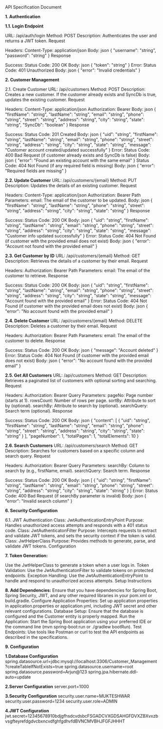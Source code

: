 API Specification Document

**1. Authentication**

**1.1. Login Endpoint**

URL: /api/auth/login
Method: POST
Description: Authenticates the user and returns a JWT token.
Request

Headers:
Content-Type: application/json
Body:
json
{
"username": "string",
"password": "string"
}
Response

Success:
Status Code: 200 OK
Body:
json
{
"token": "string"
}
Error:
Status Code: 401 Unauthorized
Body:
json
{
"error": "Invalid credentials"
}


**2. Customer Management**

2.1. Create Customer
URL: /api/customers
Method: POST
Description: Creates a new customer. If the customer already exists and SyncDb is true, updates the existing customer.
Request

Headers:
Content-Type: application/json
Authorization: Bearer <token>
Body:
json
{
"firstName": "string",
"lastName": "string",
"email": "string",
"phone": "string",
"street": "string",
"address": "string",
"city": "string",
"state": "string",
"SyncDb": "boolean"
}
Response

Success:
Status Code: 201 Created
Body:
json
{
"uid": "string",
"firstName": "string",
"lastName": "string",
"email": "string",
"phone": "string",
"street": "string",
"address": "string",
"city": "string",
"state": "string",
"message": "Customer account created/updated successfully"
}
Error:
Status Code: 400 Bad Request (if customer already exists and SyncDb is false)
Body:
json
{
"error": "Found an existing account with the same email"
}
Status Code: 404 Not Found (if any required field is missing)
Body:
json
{
"error": "Required fields are missing"
}


**2.2. Update Customer**
URL: /api/customers/{email}
Method: PUT
Description: Updates the details of an existing customer.
Request

Headers:
Content-Type: application/json
Authorization: Bearer <token>
Path Parameters:
email: The email of the customer to be updated.
Body:
json
{
"firstName": "string",
"lastName": "string",
"phone": "string",
"street": "string",
"address": "string",
"city": "string",
"state": "string"
}
Response

Success:
Status Code: 200 OK
Body:
json
{
"uid": "string",
"firstName": "string",
"lastName": "string",
"email": "string",
"phone": "string",
"street": "string",
"address": "string",
"city": "string",
"state": "string",
"message": "Customer info updated successfully"
}
Error:
Status Code: 404 Not Found (if customer with the provided email does not exist)
Body:
json
{
"error": "Account not found with the provided email"
}


**2.3. Get Customer by ID**
URL: /api/customers/{email}
Method: GET
Description: Retrieves the details of a customer by their email.
Request

Headers:
Authorization: Bearer <token>
Path Parameters:
email: The email of the customer to retrieve.
Response

Success:
Status Code: 200 OK
Body:
json
{
"uid": "string",
"firstName": "string",
"lastName": "string",
"email": "string",
"phone": "string",
"street": "string",
"address": "string",
"city": "string",
"state": "string",
"message": "Account found with the provided email"
}
Error:
Status Code: 404 Not Found (if customer with the provided email does not exist)
Body:
json
{
"error": "No account found with the provided email"
}


**2.4. Delete Customer**
URL: /api/customers/{email}
Method: DELETE
Description: Deletes a customer by their email.
Request

Headers:
Authorization: Bearer <token>
Path Parameters:
email: The email of the customer to delete.
Response

Success:
Status Code: 200 OK
Body:
json
{
"message": "Account deleted"
}
Error:
Status Code: 404 Not Found (if customer with the provided email does not exist)
Body:
json
{
"error": "No account found with the provided email"
}


**2.5. Get All Customers**
URL: /api/customers
Method: GET
Description: Retrieves a paginated list of customers with optional sorting and searching.
Request

Headers:
Authorization: Bearer <token>
Query Parameters:
pageNo: Page number (starts at 1).
rowsCount: Number of rows per page.
sortBy: Attribute to sort by (optional).
searchBy: Attribute to search by (optional).
searchQuery: Search term (optional).
Response

Success:
Status Code: 200 OK
Body:
json
{
"content": [
{
"uid": "string",
"firstName": "string",
"lastName": "string",
"email": "string",
"phone": "string",
"street": "string",
"address": "string",
"city": "string",
"state": "string"
}
],
"pageNumber": 1,
"totalPages": 1,
"totalElements": 10
}


**2.6. Search Customers**
URL: /api/customers/search
Method: GET
Description: Searches for customers based on a specific column and search query.
Request

Headers:
Authorization: Bearer <token>
Query Parameters:
searchBy: Column to search by (e.g., firstName, email).
searchQuery: Search term.
Response

Success:
Status Code: 200 OK
Body:
json
[
{
"uid": "string",
"firstName": "string",
"lastName": "string",
"email": "string",
"phone": "string",
"street": "string",
"address": "string",
"city": "string",
"state": "string"
}
]
Error:
Status Code: 400 Bad Request (if searchBy parameter is invalid)
Body:
json
{
"error": "Invalid search column"
}


**6. Security Configuration**

6.1. JWT Authentication
Class: JwtAuthenticationEntryPoint
Purpose: Handles unauthorized access attempts and responds with a 401 status code.
Class: JwtAuthenticatonFilter
Purpose: Intercepts requests to extract and validate JWT tokens, and sets the security context if the token is valid.
Class: JwtHelperClass
Purpose: Provides methods to generate, parse, and validate JWT tokens.
Configuration

**7. Token Generation:**

Use the JwtHelperClass to generate a token when a user logs in.
Token Validation:
Use the JwtAuthenticatonFilter to validate tokens on protected endpoints.
Exception Handling:
Use the JwtAuthenticationEntryPoint to handle and respond to unauthorized access attempts.
Setup Instructions

**8. Add Dependencies:**
Ensure that you have dependencies for Spring Boot, Spring Security, JWT, and any other required libraries in your pom.xml or build.gradle.
Configure Application Properties:
Set up application properties in application.properties or application.yml, including JWT secret and other relevant configurations.
Database Setup:
Ensure that the database is configured and the Customer entity is properly mapped.
Run the Application:
Start the Spring Boot application using your preferred IDE or the command line (mvn spring-boot:run or ./gradlew bootRun).
Test Endpoints:
Use tools like Postman or curl to test the API endpoints as described in the specifications.


**9. Configuration**

**1.Database Configuration**
spring.datasource.url=jdbc:mysql://localhost:3306/Customer_Management?createTableIfNotExists=true
spring.datasource.username=root
spring.datasource.password=Arjun@123
spring.jpa.hibernate.ddl-auto=update

**2.Server Configuration**
server.port=1000

**3.Security Configuration**
security.user.name=MUKTESHWAR
security.user.password=1234
security.user.role=ADMIN

**4.JWT Configuration**
jwt.secret=12345678910bdjgfhsdcvdsbcFSGADCVXGDSAHGFDVXZBXvxzbvsgfteyrefdgdvcbxncvdfghfgdhvfdBVNCMVBHJFGFJHHHT
